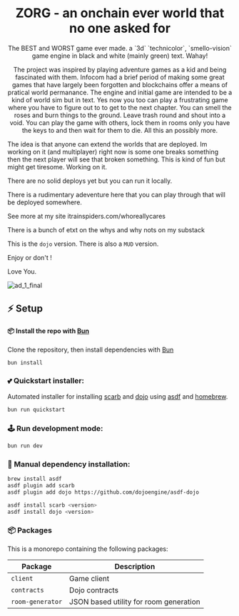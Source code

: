 <p align="center">
  <h1 align="center">ZORG - an onchain ever world that no one asked for</h1>
</p>

<p align="center">
The BEST and WORST game ever made. a `3d` `technicolor`, `smello-vision` game engine in black and white (mainly green) text. Wahay!
</p>

<p align="center">
The project was inspired by playing adventure games as a kid and being fascinated with them. Infocom had a brief period of making some great games that have largely been forgotten and blockchains offer a means of pratical world permanance. The engine and initial game are intended to be a kind of world sim but in text. Yes now you too can play a frustrating game where you have to figure out to to get to the next chapter. You can smell the roses and burn things to the ground. Leave trash round and shout into a void. You can play the game with others, lock them in rooms only you have the keys to and then wait for them to die. All this an possibly more.

The idea is that anyone can extend the worlds that are deployed. Im working on it (and multiplayer) right now is some one breaks something then the next player will see that broken something. This is kind of fun but might get tiresome. Working on it.

There are no solid deploys yet but you can run it locally.

There is a rudimentary adeventure here that you can play through that will be deployed somewhere.

See more at my site itrainspiders.com/whoreallycares

There is a bunch of etxt on the whys and why nots on my substack

This is the `dojo` version. There is also a `MUD` version.

Enjoy or don't !

Love You.
</p>

![ad_1_final](https://github.com/user-attachments/assets/149eafd8-c67e-4374-9eb2-9aa5692e3121)

## ⚡ Setup

#### 📦 Install the repo with [Bun](https://bun.sh)

Clone the repository, then install dependencies with [Bun](https://bun.sh)

```bash
bun install
```

### 💕 Quickstart installer:
Automated installer for installing [scarb](https://github.com/software-mansion/scarb) and [dojo](https://book.dojoengine.org/getting-started#install-using-asdf) using [asdf](https://asdf-vm.com/) and [homebrew](https://brew.sh/).

```bash
bun run quickstart
```

### 🕹️ Run development mode:

```bash
bun run dev
```

### 🔧 Manual dependency installation:

```bash
brew install asdf
asdf plugin add scarb
asdf plugin add dojo https://github.com/dojoengine/asdf-dojo

asdf install scarb <version>
asdf install dojo <version>
```

### 📦 Packages

This is a monorepo containing the following packages:

| **Package** | **Description**                               |
| ----------- | --------------------------------------------- |
| `client`    | Game client                                   |
| `contracts` | Dojo contracts        |
| `room-generator`     | JSON based utility for room generation   |

